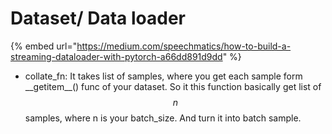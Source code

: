 # Dataset/ Data loader

{% embed url="https://medium.com/speechmatics/how-to-build-a-streaming-dataloader-with-pytorch-a66dd891d9dd" %}

* collate\_fn: It takes list of samples, where you get each sample form \_\_getitem\_\_\(\) func of your dataset. So it this function basically get list of $$n$$samples, where n is your batch\_size. And turn it into batch sample. 

